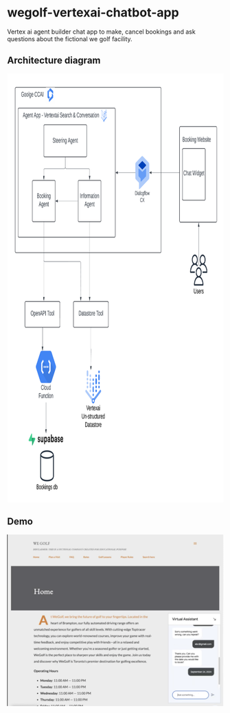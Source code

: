 # wegolf-vertexai-chatbot-app
Vertex ai agent builder chat app to make, cancel bookings and ask questions about the fictional we golf facility.


## Architecture diagram
<img src="readme-resources/architecture_diagram.png" width="1000" height="1000">

## Demo
<a href="https://youtu.be/-bYDhIo0W6I" target="_blank">
    <img src="readme-resources/video_image.png" alt="Watch the video" width="600" height="400" />
</a>
